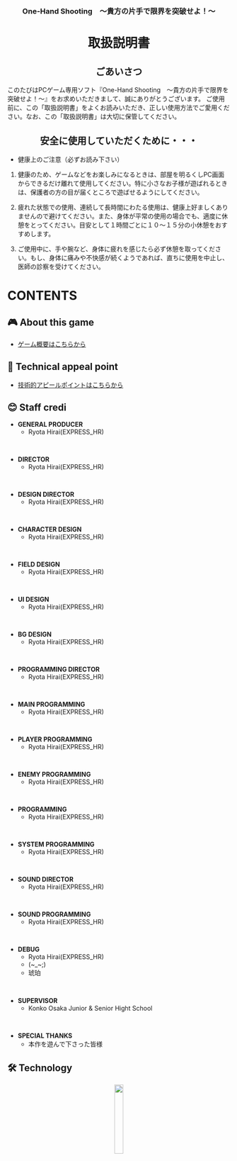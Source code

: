 <h3 align="center">One-Hand Shooting　〜貴方の片手で限界を突破せよ！〜</h3>
<h1 align="center">取扱説明書</h1>
<h2 align="center">ごあいさつ</h2>
このたびはPCゲーム専用ソフト『One-Hand Shooting　〜貴方の片手で限界を突破せよ！〜』をお求めいただきまして、誠にありがとうございます。
ご使用前に、この「取扱説明書」をよくお読みいただき、正しい使用方法でご愛用ください。なお、この「取扱説明書」は大切に保管してください。
<h2 align="center">安全に使用していただくために・・・</h2>

- 健康上のご注意（必ずお読み下さい）
1. 健康のため、ゲームなどをお楽しみになるときは、部屋を明るくしPC画面からできるだけ離れて使用してください。特に小さなお子様が遊ばれるときは、保護者の方の目が届くところで遊ばせるようにしてください。

1. 疲れた状態での使用、連続して長時間にわたる使用は、健康上好ましくありませんので避けてください。また、身体が平常の使用の場合でも、適度に休憩をとってください。目安として１時間ごとに１０〜１５分の小休憩をおすすめします。

1. ご使用中に、手や腕など、身体に疲れを感じたら必ず休憩を取ってください。もし、身体に痛みや不快感が続くようであれば、直ちに使用を中止し、医師の診察を受けてください。

# CONTENTS
## :video_game: About this game

- [ゲーム概要はこちらから](https://github.com/Hiraryo/One-Hand_Shooting/wiki)

## 🔧 Technical appeal point

- [技術的アピールポイントはこちらから]()

## :blush: Staff credi

- **GENERAL PRODUCER**
  - Ryota Hirai(EXPRESS_HR)
<br>

- **DIRECTOR**
  - Ryota Hirai(EXPRESS_HR)
<br>

- **DESIGN DIRECTOR**
  - Ryota Hirai(EXPRESS_HR)
<br>

- **CHARACTER DESIGN**
  - Ryota Hirai(EXPRESS_HR)
<br>

- **FIELD DESIGN**
  - Ryota Hirai(EXPRESS_HR)
<br>

- **UI DESIGN**
  - Ryota Hirai(EXPRESS_HR)
<br>

- **BG DESIGN**
  - Ryota Hirai(EXPRESS_HR)
<br>

- **PROGRAMMING DIRECTOR**
  - Ryota Hirai(EXPRESS_HR)
<br>
  
- **MAIN PROGRAMMING**
  - Ryota Hirai(EXPRESS_HR)
<br>

- **PLAYER PROGRAMMING**
  - Ryota Hirai(EXPRESS_HR)
<br>

- **ENEMY PROGRAMMING**
  - Ryota Hirai(EXPRESS_HR)
<br>

- **PROGRAMMING**
  - Ryota Hirai(EXPRESS_HR)
<br>

- **SYSTEM PROGRAMMING**
  - Ryota Hirai(EXPRESS_HR)
<br>

- **SOUND DIRECTOR**
  - Ryota Hirai(EXPRESS_HR)
<br>

- **SOUND PROGRAMMING**
  - Ryota Hirai(EXPRESS_HR)
<br>

- **DEBUG**
  - Ryota Hirai(EXPRESS_HR)
  - (~_~;)
  - 琥珀
<br>

- **SUPERVISOR**
  - Konko Osaka Junior & Senior Hight School
<br>

- **SPECIAL THANKS**
  - 本作を遊んで下さった皆様

## 🛠 Technology
<p align="center">
  <a href="https://hsp.tv/"><img src="https://user-images.githubusercontent.com/60394438/107457025-aacfa980-6b94-11eb-8ded-994769d8d94f.jpg" width="20%;" /></a>
  <br>
</p>
